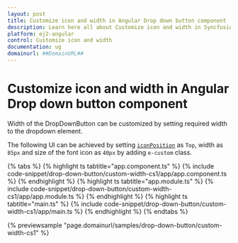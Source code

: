 ```yaml
---
layout: post
title: Customize icon and width in Angular Drop down button component | Syncfusion
description: Learn here all about Customize icon and width in Syncfusion Angular Drop down button component of Syncfusion Essential JS 2 and more.
platform: ej2-angular
control: Customize icon and width 
documentation: ug
domainurl: ##DomainURL##
---
```


# Customize icon and width in Angular Drop down button component

Width of the DropDownButton can be customized by setting required width to the dropdown element.

The following UI can be achieved by setting [`iconPosition`](https://ej2.syncfusion.com/angular/documentation/api/drop-down-button#iconposition) as `Top`, width as `85px`
and size of the font icon as `40px` by adding `e-custom` class.

{% tabs %}
{% highlight ts tabtitle="app.component.ts" %}
{% include code-snippet/drop-down-button/custom-width-cs1/app/app.component.ts %}
{% endhighlight %}
{% highlight ts tabtitle="app.module.ts" %}
{% include code-snippet/drop-down-button/custom-width-cs1/app/app.module.ts %}
{% endhighlight %}
{% highlight ts tabtitle="main.ts" %}
{% include code-snippet/drop-down-button/custom-width-cs1/app/main.ts %}
{% endhighlight %}
{% endtabs %}
  
{% previewsample "page.domainurl/samples/drop-down-button/custom-width-cs1" %}